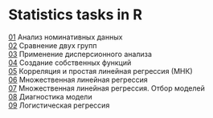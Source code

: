# Statistics tasks in R

[01](src/ND_analysis.R) Анализ номинативных данных  
[02](src/Comparison.R) Сравнение двух групп   
[03](src/Dispersion%20analysis.R) Применение дисперсионного анализа   
[04](src/Functions.R) Создание собственных функций   
[05](src/Correlation.R) Корреляция и простая линейная регрессия (МНК)   
[06](src/Multiple%20linear%20regression.R) Множественная линейная регрессия   
[07](src/Model%20selection.R) Множественная линейная регрессия. Отбор моделей   
[08](src/Model%20diagnostics.R) Диагностика модели   
[09](src/Logistic%20regression.R) Логистическая регрессия    
